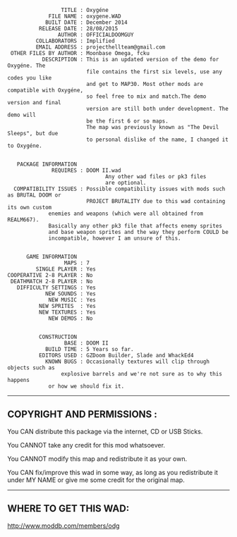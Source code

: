                      TITLE : Oxygéne
                 FILE NAME : oxygene.WAD
                BUILT DATE : December 2014
              RELEASE DATE : 28/08/2015
                    AUTHOR : OFFICIALDOOMGUY
             COLLABORATORS : Implified
             EMAIL ADDRESS : projecthellteam@gmail.com
     OTHER FILES BY AUTHOR : Moonbase Omega, fcku
               DESCRIPTION : This is an updated version of the demo for Oxygéne. The
                             file contains the first six levels, use any codes you like
                             and get to MAP30. Most other mods are compatible with Oxygéne,
                             so feel free to mix and match.The demo version and final
                             version are still both under development. The demo will
                             be the first 6 or so maps.
                             The map was previously known as "The Devil Sleeps", but due
                             to personal dislike of the name, I changed it to Oxygéne.
                                     

       PACKAGE INFORMATION
                  REQUIRES : DOOM II.wad
                                   Any other wad files or pk3 files
                                   are optional.
      COMPATIBILITY ISSUES : Possible compatibility issues with mods such as BRUTAL DOOM or
                             PROJECT BRUTALITY due to this wad containing its own custom
			     enemies and weapons (which were all obtained from REALM667).
			     Basically any other pk3 file that affects enemy sprites
			     and base weapon sprites and the way they perform COULD be
			     incompatible, however I am unsure of this.


          GAME INFORMATION
                      MAPS : 7
             SINGLE PLAYER : Yes
    COOPERATIVE 2-8 PLAYER : No
     DEATHMATCH 2-8 PLAYER : No
       DIFFICULTY SETTINGS : Yes
                NEW SOUNDS : Yes
                 NEW MUSIC : Yes
              NEW SPRITES  : Yes
              NEW TEXTURES : Yes
                 NEW DEMOS : No
				
								 
              CONSTRUCTION
                      BASE : DOOM II
                BUILD TIME : 5 Years so far.
              EDITORS USED : GZDoom Builder, Slade and WhackEd4
                KNOWN BUGS : Occasionally textures will clip through objects such as
		             explosive barrels and we're not sure as to why this happens
			     or how we should fix it.


---------------------------
COPYRIGHT AND PERMISSIONS :
---------------------------

You CAN distribute this package via the internet, CD or USB Sticks.

You CANNOT take any credit for this mod whatsoever.

You CANNOT modify this map and redistribute it as your own.

You CAN fix/improve this wad in some way, as long as you redistribute it under MY NAME or give me some credit for the original map.

----------------------
WHERE TO GET THIS WAD:
----------------------

http://www.moddb.com/members/odg
